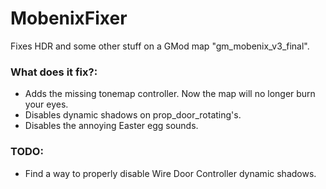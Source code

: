 # MobenixFixer
Fixes HDR and some other stuff on a GMod map "gm_mobenix_v3_final".

### What does it fix?:
* Adds the missing tonemap controller. Now the map will no longer burn your eyes.
* Disables dynamic shadows on prop_door_rotating's.
* Disables the annoying Easter egg sounds.

### TODO:
* Find a way to properly disable Wire Door Controller dynamic shadows.
